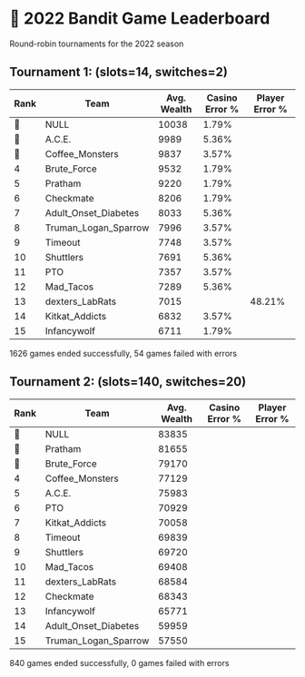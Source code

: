 # 🎰 2022 Bandit Game Leaderboard

Round-robin tournaments for the 2022 season

## Tournament 1: (slots=14, switches=2)

| Rank | Team                 | Avg. Wealth | Casino Error % | Player Error % |
| ---- | -------------------- | ----------- | -------------- | -------------- |
| 🥇    | NULL                 | 10038       | 1.79%          |                |
| 🥈    | A.C.E.               | 9989        | 5.36%          |                |
| 🥉    | Coffee_Monsters      | 9837        | 3.57%          |                |
| 4    | Brute_Force          | 9532        | 1.79%          |                |
| 5    | Pratham              | 9220        | 1.79%          |                |
| 6    | Checkmate            | 8206        | 1.79%          |                |
| 7    | Adult_Onset_Diabetes | 8033        | 5.36%          |                |
| 8    | Truman_Logan_Sparrow | 7996        | 3.57%          |                |
| 9    | Timeout              | 7748        | 3.57%          |                |
| 10   | Shuttlers            | 7691        | 5.36%          |                |
| 11   | PTO                  | 7357        | 3.57%          |                |
| 12   | Mad_Tacos            | 7289        | 5.36%          |                |
| 13   | dexters_LabRats      | 7015        |                | 48.21%         |
| 14   | Kitkat_Addicts       | 6832        | 3.57%          |                |
| 15   | Infancywolf          | 6711        | 1.79%          |                |

1626 games ended successfully, 54 games failed with errors


## Tournament 2: (slots=140, switches=20)

| Rank | Team                 | Avg. Wealth | Casino Error % | Player Error % |
| ---- | -------------------- | ----------- | -------------- | -------------- |
| 🥇    | NULL                 | 83835       |                |                |
| 🥈    | Pratham              | 81655       |                |                |
| 🥉    | Brute_Force          | 79170       |                |                |
| 4    | Coffee_Monsters      | 77129       |                |                |
| 5    | A.C.E.               | 75983       |                |                |
| 6    | PTO                  | 70929       |                |                |
| 7    | Kitkat_Addicts       | 70058       |                |                |
| 8    | Timeout              | 69839       |                |                |
| 9    | Shuttlers            | 69720       |                |                |
| 10   | Mad_Tacos            | 69408       |                |                |
| 11   | dexters_LabRats      | 68584       |                |                |
| 12   | Checkmate            | 68343       |                |                |
| 13   | Infancywolf          | 65771       |                |                |
| 14   | Adult_Onset_Diabetes | 59959       |                |                |
| 15   | Truman_Logan_Sparrow | 57550       |                |                |

840 games ended successfully, 0 games failed with errors